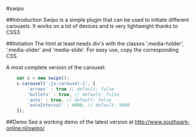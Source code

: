 #swipo

##Introduction
Swipo is a simple plugin that can be used to initiate different carousels. It works on a lot of devices and is very lightweight thanks to CSS3.

##Initiation
The html at least needs div's with the classes '.media-holder', '.media-slider' and 'media-slide'. For easy use, copy the corresponding CSS. 

A most complete version of the carousel:

```javascript
    var c = new swipo();
    c.carousel('.js-carousel-1', {
        'arrows' : true // default: false
        'bullets' : true, // default: false
        'auto' : true, // default: false
        'autoInterval' : 4000, // default: 5000
    });
```

##Demo
See a working demo of the latest version at http://www.southpark-online.nl/swipo/
